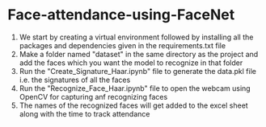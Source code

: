 # Face-attendance-using-FaceNet
1) We start by creating a virtual environment followed by installing all the packages and dependencies given in the requirements.txt file
2) Make a folder named "dataset" in the same directory as the project and add the faces which you want the model to recognize in that folder
3) Run the "Create_Signature_Haar.ipynb" file to generate the data.pkl file i.e. the signatures of all the faces
4) Run the "Recognize_Face_Haar.ipynb" file to open the webcam using OpenCV for capturing anf recognizing faces
5) The names of the recognized faces will get added to the excel sheet along with the time to track attendance 
